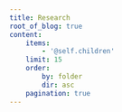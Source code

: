 ```yaml
---
title: Research
root_of_blog: true
content:
    items:
        - '@self.children'
    limit: 15
    order:
        by: folder
        dir: asc
    pagination: true
---
```


